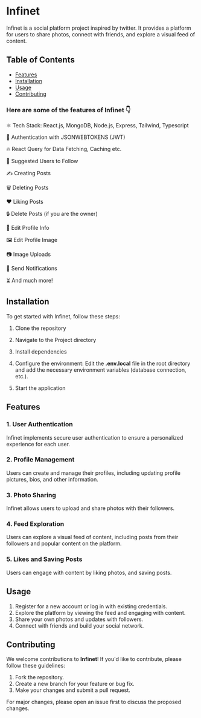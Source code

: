 # Infinet

Infinet is a social platform project inspired by twitter. It provides a platform for users to share photos, connect with friends, and explore a visual feed of content.
## Table of Contents

- [Features](#features)
- [Installation](#installation)
- [Usage](#usage)
- [Contributing](#contributing)

### Here are some of the features of **Infinet** 👇

⚛️ Tech Stack: React.js, MongoDB, Node.js, Express, Tailwind, Typescript

🔐 Authentication with JSONWEBTOKENS (JWT)

🔥 React Query for Data Fetching, Caching etc.

👥 Suggested Users to Follow

✍️ Creating Posts

🗑️ Deleting Posts

❤️ Liking Posts

🔒 Delete Posts (if you are the owner)

📝 Edit Profile Info

🖼️ Edit Profile Image

📷 Image Uploads 

🔔 Send Notifications

⏳ And much more!

## Installation

To get started with Infinet, follow these steps:

1. Clone the repository
   
2. Navigate to the Project directory

3. Install dependencies

4. Configure the environment:
Edit the **.env.local** file in the root directory and add the necessary environment variables (database connection, etc.).

5. Start the application

## Features

### 1. User Authentication
Infinet implements secure user authentication to ensure a personalized experience for each user.

### 2. Profile Management
Users can create and manage their profiles, including updating profile pictures, bios, and other information.

### 3. Photo Sharing
Infinet allows users to upload and share photos with their followers.

### 4. Feed Exploration
Users can explore a visual feed of content, including posts from their followers and popular content on the platform.

### 5. Likes and Saving Posts
Users can engage with content by liking photos, and saving posts.


## Usage
1. Register for a new account or log in with existing credentials.
2. Explore the platform by viewing the feed and engaging with content.
3. Share your own photos and updates with followers.
4. Connect with friends and build your social network.


## Contributing

We welcome contributions to **Infinet**! If you'd like to contribute, please follow these guidelines:

1. Fork the repository.
2. Create a new branch for your feature or bug fix.
3. Make your changes and submit a pull request.

For major changes, please open an issue first to discuss the proposed changes.



